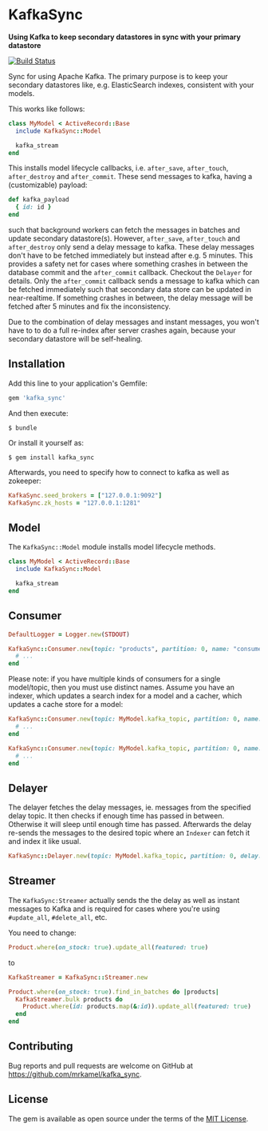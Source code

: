 # KafkaSync

**Using Kafka to keep secondary datastores in sync with your primary datastore**

[![Build Status](https://secure.travis-ci.org/mrkamel/kafka_sync.png?branch=master)](http://travis-ci.org/mrkamel/kafka_sync)

Sync for using Apache Kafka. The primary purpose is to keep your secondary
datastores like, e.g.  ElasticSearch indexes, consistent with your models.

This works like follows:

```ruby
class MyModel < ActiveRecord::Base
  include KafkaSync::Model

  kafka_stream
end
```

This installs model lifecycle callbacks, i.e. `after_save`, `after_touch`,
`after_destroy` and `after_commit`. These send messages to kafka, having a
(customizable) payload:

```ruby
def kafka_payload
  { id: id }
end
```

such that background workers can fetch the messages in batches and update
secondary datastore(s). However, `after_save`, `after_touch` and
`after_destroy` only send a delay message to kafka. These delay messages don't
have to be fetched immediately but instead after e.g. 5 minutes. This provides
a safety net for cases where something crashes in between the database commit
and the `after_commit` callback. Checkout the `Delayer` for details. Only the
`after_commit` callback sends a message to kafka which can be fetched
immediately such that secondary data store can be updated in near-realtime. If
something crashes in between, the delay message will be fetched after 5 minutes
and fix the inconsistency.

Due to the combination of delay messages and instant messages, you won't have
to to do a full re-index after server crashes again, because your secondary
datastore will be self-healing.

## Installation

Add this line to your application's Gemfile:

```ruby
gem 'kafka_sync'
```

And then execute:

    $ bundle

Or install it yourself as:

    $ gem install kafka_sync

Afterwards, you need to specify how to connect to kafka as well as zokeeper:

```ruby
KafkaSync.seed_brokers = ["127.0.0.1:9092"]
KafkaSync.zk_hosts = "127.0.0.1:1281"
```

## Model

The `KafkaSync::Model` module installs model lifecycle methods.

```ruby
class MyModel < ActiveRecord::Base
  include KafkaSync::Model

  kafka_stream
end
```

## Consumer

```ruby
DefaultLogger = Logger.new(STDOUT)

KafkaSync::Consumer.new(topic: "products", partition: 0, name: "consumer", logger: DefaultLogger).run do |messages|
  # ...
end
```

Please note: if you have multiple kinds of consumers for a single model/topic,
then you must use distinct names. Assume you have an indexer, which updates a
search index for a model and a cacher, which updates a cache store for a model:

```ruby
KafkaSync::Consumer.new(topic: MyModel.kafka_topic, partition: 0, name: "indexer", logger: DefaultLogger).run do |messages|
  # ...
end

KafkaSync::Consumer.new(topic: MyModel.kafka_topic, partition: 0, name: "cacher", logger: DefaultLogger).run do |messages|
  # ...
end
```

## Delayer

The delayer fetches the delay messages, ie. messages from the specified delay topic.
It then checks if enough time has passed in between. Otherwise it will sleep until
enough time has passed. Afterwards the delay re-sends the messages to the desired
topic where an `Indexer` can fetch it and index it like usual.

```ruby
KafkaSync::Delayer.new(topic: MyModel.kafka_topic, partition: 0, delay: 300, logger: DefaultLogger).run
```

## Streamer

The `KafkaSync:Streamer` actually sends the the delay as well as instant messages to Kafka
and is required for cases where you're using `#update_all`, `#delete_all`, etc.

You need to change:

```ruby
Product.where(on_stock: true).update_all(featured: true)
```

to

```ruby
KafkaStreamer = KafkaSync::Streamer.new

Product.where(on_stock: true).find_in_batches do |products|
  KafkaStreamer.bulk products do
    Product.where(id: products.map(&:id)).update_all(featured: true)
  end
end
```

## Contributing

Bug reports and pull requests are welcome on GitHub at https://github.com/mrkamel/kafka_sync.

## License

The gem is available as open source under the terms of the [MIT License](http://opensource.org/licenses/MIT).
